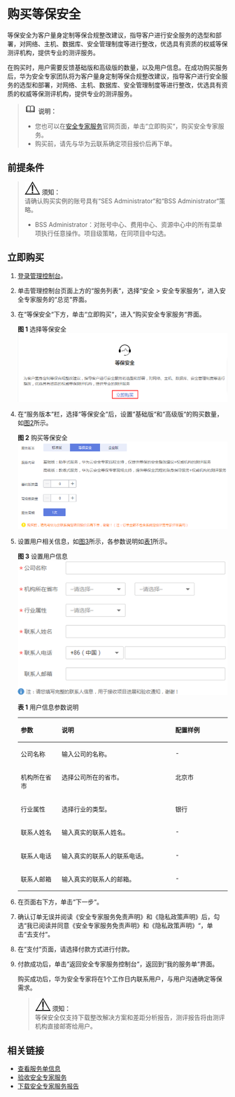 # 购买等保安全<a name="ses_01_0081"></a>

等保安全为客户量身定制等保合规整改建议，指导客户进行安全服务的选型和部署，对网络、主机、数据库、安全管理制度等进行整改，优选具有资质的权威等保测评机构，提供专业的测评服务。

在购买时，用户需要反馈基础版和高级版的数量，以及用户信息。在成功购买服务后，华为安全专家团队将为客户量身定制等保合规整改建议，指导客户进行安全服务的选型和部署，对网络、主机、数据库、安全管理制度等进行整改，优选具有资质的权威等保测评机构，提供专业的测评服务。

>![](public_sys-resources/icon-note.gif) **说明：**   
>-   您也可以在[安全专家服务](https://www.huaweicloud.com/product/ses.html)官网页面，单击“立即购买“，购买安全专家服务。  
>-   购买前，请先与华为云联系确定项目报价后再下单。  

## 前提条件<a name="zh-cn_topic_0115570354_section1741118183317"></a>

>![](public_sys-resources/icon-notice.gif) **须知：**   
>请确认购买实例的账号具有“SES Administrator“和“BSS Administrator“策略。  
>-   BSS Administrator：对账号中心、费用中心、资源中心中的所有菜单项执行任意操作。项目级策略，在同项目中勾选。  

## 立即购买<a name="zh-cn_topic_0115570354_section1933417191455"></a>

1.  [登录管理控制台](https://console.huaweicloud.com)。
2.  单击管理控制台页面上方的“服务列表“，选择“安全  \>  安全专家服务“，进入安全专家服务的“总览“界面。
3.  在“等保安全“下方，单击“立即购买“，进入“购买安全专家服务“界面。

    **图 1**  选择等保安全<a name="zh-cn_topic_0115570354_fig5504243315241"></a>  
    ![](figures/选择等保安全.png "选择等保安全")

4.  在“服务版本“栏，选择“等保安全“后，设置“基础版“和“高级版“的购买数量，如[图2](#zh-cn_topic_0115570354_fig462214533513)所示。

    **图 2**  购买等保安全<a name="zh-cn_topic_0115570354_fig462214533513"></a>  
    ![](figures/购买等保安全.png "购买等保安全")

5.  设置用户相关信息，如[图3](#zh-cn_topic_0115570354_fig1749620362443)所示，各参数说明如[表1](#zh-cn_topic_0115570354_table1915312284575)所示。

    **图 3**  设置用户信息<a name="zh-cn_topic_0115570354_fig1749620362443"></a>  
    ![](figures/设置用户信息-1.png "设置用户信息-1")

    **表 1**  用户信息参数说明

    <a name="zh-cn_topic_0115570354_table1915312284575"></a>
    <table><thead align="left"><tr id="zh-cn_topic_0115570354_row12160142855710"><th class="cellrowborder" valign="top" width="19.470000000000002%" id="mcps1.2.4.1.1"><p id="zh-cn_topic_0115570354_p5160128115714"><a name="zh-cn_topic_0115570354_p5160128115714"></a><a name="zh-cn_topic_0115570354_p5160128115714"></a>参数</p>
    </th>
    <th class="cellrowborder" valign="top" width="54.11%" id="mcps1.2.4.1.2"><p id="zh-cn_topic_0115570354_p11160928145717"><a name="zh-cn_topic_0115570354_p11160928145717"></a><a name="zh-cn_topic_0115570354_p11160928145717"></a>说明</p>
    </th>
    <th class="cellrowborder" valign="top" width="26.419999999999998%" id="mcps1.2.4.1.3"><p id="zh-cn_topic_0115570354_p11611428135717"><a name="zh-cn_topic_0115570354_p11611428135717"></a><a name="zh-cn_topic_0115570354_p11611428135717"></a>配置样例</p>
    </th>
    </tr>
    </thead>
    <tbody><tr id="zh-cn_topic_0115570354_row87301857151416"><td class="cellrowborder" valign="top" width="19.470000000000002%" headers="mcps1.2.4.1.1 "><p id="zh-cn_topic_0115570354_p473145720149"><a name="zh-cn_topic_0115570354_p473145720149"></a><a name="zh-cn_topic_0115570354_p473145720149"></a>公司名称</p>
    </td>
    <td class="cellrowborder" valign="top" width="54.11%" headers="mcps1.2.4.1.2 "><p id="zh-cn_topic_0115570354_p18731115718148"><a name="zh-cn_topic_0115570354_p18731115718148"></a><a name="zh-cn_topic_0115570354_p18731115718148"></a>输入公司的名称。</p>
    </td>
    <td class="cellrowborder" valign="top" width="26.419999999999998%" headers="mcps1.2.4.1.3 "><p id="zh-cn_topic_0115570354_p19731185761410"><a name="zh-cn_topic_0115570354_p19731185761410"></a><a name="zh-cn_topic_0115570354_p19731185761410"></a>-</p>
    </td>
    </tr>
    <tr id="zh-cn_topic_0115570354_row153818311151"><td class="cellrowborder" valign="top" width="19.470000000000002%" headers="mcps1.2.4.1.1 "><p id="zh-cn_topic_0115570354_p143813318155"><a name="zh-cn_topic_0115570354_p143813318155"></a><a name="zh-cn_topic_0115570354_p143813318155"></a>机构所在省市</p>
    </td>
    <td class="cellrowborder" valign="top" width="54.11%" headers="mcps1.2.4.1.2 "><p id="zh-cn_topic_0115570354_p5381143161512"><a name="zh-cn_topic_0115570354_p5381143161512"></a><a name="zh-cn_topic_0115570354_p5381143161512"></a>选择公司所在的省市。</p>
    </td>
    <td class="cellrowborder" valign="top" width="26.419999999999998%" headers="mcps1.2.4.1.3 "><p id="zh-cn_topic_0115570354_p73811731171511"><a name="zh-cn_topic_0115570354_p73811731171511"></a><a name="zh-cn_topic_0115570354_p73811731171511"></a>北京市</p>
    </td>
    </tr>
    <tr id="zh-cn_topic_0115570354_row66311448171517"><td class="cellrowborder" valign="top" width="19.470000000000002%" headers="mcps1.2.4.1.1 "><p id="zh-cn_topic_0115570354_p1463184816156"><a name="zh-cn_topic_0115570354_p1463184816156"></a><a name="zh-cn_topic_0115570354_p1463184816156"></a>行业属性</p>
    </td>
    <td class="cellrowborder" valign="top" width="54.11%" headers="mcps1.2.4.1.2 "><p id="zh-cn_topic_0115570354_p163112488152"><a name="zh-cn_topic_0115570354_p163112488152"></a><a name="zh-cn_topic_0115570354_p163112488152"></a>选择行业的类型。</p>
    </td>
    <td class="cellrowborder" valign="top" width="26.419999999999998%" headers="mcps1.2.4.1.3 "><p id="zh-cn_topic_0115570354_p19631164819157"><a name="zh-cn_topic_0115570354_p19631164819157"></a><a name="zh-cn_topic_0115570354_p19631164819157"></a>银行</p>
    </td>
    </tr>
    <tr id="zh-cn_topic_0115570354_row18439204191613"><td class="cellrowborder" valign="top" width="19.470000000000002%" headers="mcps1.2.4.1.1 "><p id="zh-cn_topic_0115570354_p243994141616"><a name="zh-cn_topic_0115570354_p243994141616"></a><a name="zh-cn_topic_0115570354_p243994141616"></a>联系人姓名</p>
    </td>
    <td class="cellrowborder" valign="top" width="54.11%" headers="mcps1.2.4.1.2 "><p id="zh-cn_topic_0115570354_p0439124171616"><a name="zh-cn_topic_0115570354_p0439124171616"></a><a name="zh-cn_topic_0115570354_p0439124171616"></a>输入真实的联系人姓名。</p>
    </td>
    <td class="cellrowborder" valign="top" width="26.419999999999998%" headers="mcps1.2.4.1.3 "><p id="zh-cn_topic_0115570354_p164391146169"><a name="zh-cn_topic_0115570354_p164391146169"></a><a name="zh-cn_topic_0115570354_p164391146169"></a>-</p>
    </td>
    </tr>
    <tr id="zh-cn_topic_0115570354_row155961137122513"><td class="cellrowborder" valign="top" width="19.470000000000002%" headers="mcps1.2.4.1.1 "><p id="zh-cn_topic_0115570354_p15961737182518"><a name="zh-cn_topic_0115570354_p15961737182518"></a><a name="zh-cn_topic_0115570354_p15961737182518"></a>联系人电话</p>
    </td>
    <td class="cellrowborder" valign="top" width="54.11%" headers="mcps1.2.4.1.2 "><p id="zh-cn_topic_0115570354_p175961837162518"><a name="zh-cn_topic_0115570354_p175961837162518"></a><a name="zh-cn_topic_0115570354_p175961837162518"></a>输入真实的联系人的联系电话。</p>
    </td>
    <td class="cellrowborder" valign="top" width="26.419999999999998%" headers="mcps1.2.4.1.3 "><p id="zh-cn_topic_0115570354_p1559617375257"><a name="zh-cn_topic_0115570354_p1559617375257"></a><a name="zh-cn_topic_0115570354_p1559617375257"></a>-</p>
    </td>
    </tr>
    <tr id="zh-cn_topic_0115570354_row17882145117427"><td class="cellrowborder" valign="top" width="19.470000000000002%" headers="mcps1.2.4.1.1 "><p id="zh-cn_topic_0115570354_p1288315517420"><a name="zh-cn_topic_0115570354_p1288315517420"></a><a name="zh-cn_topic_0115570354_p1288315517420"></a>联系人邮箱</p>
    </td>
    <td class="cellrowborder" valign="top" width="54.11%" headers="mcps1.2.4.1.2 "><p id="zh-cn_topic_0115570354_p78832516424"><a name="zh-cn_topic_0115570354_p78832516424"></a><a name="zh-cn_topic_0115570354_p78832516424"></a>输入真实的联系人的邮箱。</p>
    </td>
    <td class="cellrowborder" valign="top" width="26.419999999999998%" headers="mcps1.2.4.1.3 "><p id="zh-cn_topic_0115570354_p288395174211"><a name="zh-cn_topic_0115570354_p288395174211"></a><a name="zh-cn_topic_0115570354_p288395174211"></a>-</p>
    </td>
    </tr>
    </tbody>
    </table>

6.  在页面右下方，单击“下一步“。
7.  确认订单无误并阅读《安全专家服务免责声明》和《隐私政策声明》后，勾选“我已阅读并同意《安全专家服务免责声明》和《隐私政策声明》“，单击“去支付“。
8.  在“支付“页面，请选择付款方式进行付款。
9.  付款成功后，单击“返回安全专家服务控制台“，返回到“我的服务单“界面。

    购买成功后，华为安全专家将在1个工作日内联系用户，与用户沟通确定等保需求。

    >![](public_sys-resources/icon-notice.gif) **须知：**   
    >等保安全仅支持下载整改解决方案和差距分析报告，测评报告将由测评机构直接邮寄给用户。  


## 相关链接<a name="section623617517565"></a>

-   [查看服务单信息](查看服务单信息.md)
-   [验收安全专家服务](验收安全专家服务.md)
-   [下载安全专家服务报告](下载安全专家服务报告.md)


